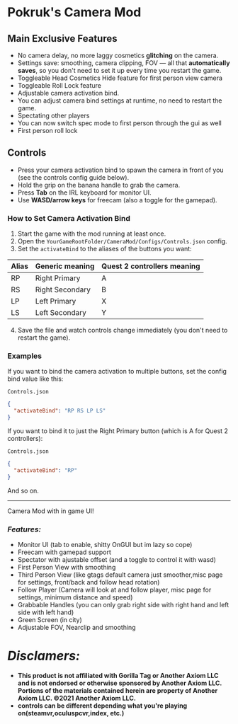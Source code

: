 # Pokruk's Camera Mod

## Main Exclusive Features
* No camera delay, no more laggy cosmetics **glitching** on the camera.
* Settings save: smoothing, camera clipping, FOV — all that **automatically saves**, so you don't need to set it up every time you restart the game.
* Toggleable Head Cosmetics Hide feature for first person view camera
* Toggleable Roll Lock feature
* Adjustable camera activation bind.
* You can adjust camera bind settings at runtime, no need to restart the game.
* Spectating other players
* You can now switch spec mode to first person through the gui as well
* First person roll lock

## Controls
* Press your camera activation bind to spawn the camera in front of you (see the controls config guide below).
* Hold the grip on the banana handle to grab the camera.
* Press **Tab** on the IRL keyboard for monitor UI.
* Use **WASD/arrow keys** for freecam (also a toggle for the gamepad).

### How to Set Camera Activation Bind
1. Start the game with the mod running at least once.
2. Open the `YourGameRootFolder/CameraMod/Configs/Controls.json` config.
3. Set the `activateBind` to the aliases of the buttons you want:

| Alias | Generic meaning | Quest 2 controllers meaning |
|----------|----------|----------|
| RP   | Right Primary  | A |
| RS   | Right Secondary  | B |
| LP   | Left Primary   | X  |
| LS   | Left Secondary | Y  |
4. Save the file and watch controls change immediately (you don't need to restart the game).

### Examples
If you want to bind the camera activation to multiple buttons, set the config bind value like this:

`Controls.json`
```json
{
  "activateBind": "RP RS LP LS"
}
```
If you want to bind it to just the Right Primary button (which is A for Quest 2 controllers):

`Controls.json`
```json
{
  "activateBind": "RP"
}
```
And so on.

---
Camera Mod with in game UI!
### *Features:*
* Monitor UI (tab to enable, shitty OnGUI but im lazy so cope)
* Freecam with gamepad support
* Spectator with ajustable offset (and a toggle to control it with wasd)
* First Person View with smoothing
* Third Person View (like gtags default camera just smoother,misc page for settings, front/back and follow head rotation)
* Follow Player (Camera will look at and follow player, misc page for settings, minimum distance and speed)
* Grabbable Handles (you can only grab right side with right hand and left side with left hand)
* Green Screen (in city)
* Adjustable FOV, Nearclip and smoothing

# *Disclamers:*
* **This product is not affiliated with Gorilla Tag or Another Axiom LLC and is not endorsed or otherwise sponsored by Another Axiom LLC. Portions of the materials contained herein are property of Another Axiom LLC. ©2021 Another Axiom LLC.**
* **controls can be different depending what you're playing on(steamvr,oculuspcvr,index, etc.)**
